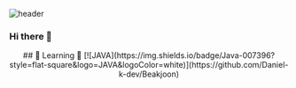 ![header](https://capsule-render.vercel.app/api?type=Waving&color=gradient&height=300&section=header&text=Dev-Lab&fontSize=70)
### Hi there 👋

<div align="center">
  ## 🔭 Learning 🔭
[![JAVA](https://img.shields.io/badge/Java-007396?style=flat-square&logo=JAVA&logoColor=white)](https://github.com/Daniel-k-dev/Beakjoon)

<!--
**Daniel-k-dev/Daniel-k-dev** is a ✨ _special_ ✨ repository because its `README.md` (this file) appears on your GitHub profile.
</div>

Here are some ideas to get you started:

- 🔭 I’m currently working on ...
- 🌱 I’m currently learning ...
- 👯 I’m looking to collaborate on ...
- 🤔 I’m looking for help with ...
- 💬 Ask me about ...
- 📫 How to reach me: ...
- 😄 Pronouns: ...
- ⚡ Fun fact: ...
-->
